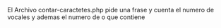 El Archivo contar-caractetes.php pide una frase y cuenta el numero de vocales 
y ademas el numero de o que contiene

